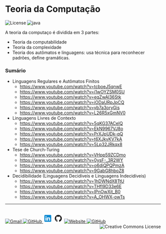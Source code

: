 # Teoria da Computação
![License](https://img.shields.io/badge/Code%20License-MIT-blue.svg)
![java](https://img.shields.io/badge/UFSC-Introdu%C3%A7%C3%A3o%20%C3%A0%20Informatica-blue.svg)

A teoria da computaço é dividida em 3 partes:
- Teoria da computabilidade
- Teoria da complexidade
- Teoria dos autômatos e linguagens: usa técnica para reconhecer padrões, define gramáticas.



### Sumário
- Linguagens Regulares e Autômatos Finitos
  - https://www.youtube.com/watch?v=tcboeJ5qnwE
  - https://www.youtube.com/watch?v=i1wOYZSM0SU
  - https://www.youtube.com/watch?v=eqZwAl36Stk
  - https://www.youtube.com/watch?v=iODaURpJpCQ
  - https://www.youtube.com/watch?v=yb7a3oryGis
  - https://www.youtube.com/watch?v=L26R5xGmNV0
- Linguagens Livres de Contexto
  - https://www.youtube.com/watch?v=5qKG37ACelQ
  - https://www.youtube.com/watch?v=EkN9967VJ8o
  - https://www.youtube.com/watch?v=PrXJpUDk-qQ
  - https://www.youtube.com/watch?v=t6XJkvKV7kA
  - https://www.youtube.com/watch?v=5Lp32JRkqx8
- Tese de Church-Turing
  - https://www.youtube.com/watch?v=VHpp59ZCDmo
  - https://www.youtube.com/watch?v=0ysF-_3R2WY
  - https://www.youtube.com/watch?v=o6diQPQPmzA
  - https://www.youtube.com/watch?v=9GabG8hboZ8
- Decidibilidade (Linguagens Decidíveis e Linguagens Indecidíveis)
  - https://www.youtube.com/watch?v=1hDWNdX8TtU
  - https://www.youtube.com/watch?v=THfI9D33e6E
  - https://www.youtube.com/watch?v=IPnOwXit_B0
  - https://www.youtube.com/watch?v=A_OHWX-owTs

---

<p  align="left">
<br/>
<a href="mailto:brunocampos01@gmail.com" target="_blank"><img src="https://github.com/brunocampos01/devops/blob/master/images/email.png" alt="Gmail" width="30">
</a>
<a href="https://stackoverflow.com/users/8329698/bruno-campos" target="_blank"><img src="https://github.com/brunocampos01/devops/blob/master/images/stackoverflow.png" alt="GitHub" width="30">
</a>
<a href="https://www.linkedin.com/in/brunocampos01" target="_blank"><img src="https://github.com/brunocampos01/devops/blob/master/images/linkedin.png" alt="LinkedIn" width="30"></a>
<a href="https://github.com/brunocampos01" target="_blank"><img src="https://github.com/brunocampos01/devops/blob/master/images/github.png" alt="GitHub" width="30"></a>
<a href="https://brunocampos01.netlify.app/" target="_blank"><img src="https://github.com/brunocampos01/devops/blob/master/images/blog.png" alt="Website" width="30">
</a>
<a href="https://medium.com/@brunocampos01" target="_blank"><img src="https://github.com/brunocampos01/devops/blob/master/images/medium.png" alt="GitHub" width="30">
</a>
<a rel="license" href="http://creativecommons.org/licenses/by-sa/4.0/"><img alt="Creative Commons License" style="border-width:0" src="https://i.creativecommons.org/l/by-sa/4.0/88x31.png",  align="right" /></a><br/>
</p>
